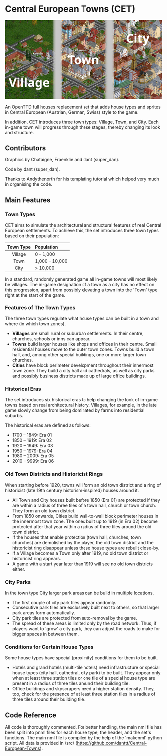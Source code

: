 # Central European Towns (CET)

![Photo credit: dant](doc/cet_collage_721x400.png)

An OpenTTD full houses replacement set that adds house types and sprites in Central European (Austrian, German, Swiss) style to the game.

In addition, CET introduces three town types: Village, Town, and City. Each in-game town will progress through these stages, thereby changing its look and structure.


## Contributors

Graphics by Chataigne, Fraenklie and dant (super_dan). 

Code by dant (super_dan).

Thanks to Andythenorth for his templating tutorial which helped very much in organising the code.


## Main Features

### Town Types
CET aims to simulate the architectural and structural features of real Central European settlements. To achieve this, the set introduces three town types based on their population: 

| **Town Type** | **Population**     |
|:-------------:|:-------------------|
| Village       | 0 – 1,000          |
| Town          | 1,000 – 10,000     |
| City          | > 10,000           |

In a standard, randomly generated game all in-game towns will most likely be villages. The in-game designation of a town as a city has no effect on this progression, apart from possibly elevating a town into the 'Town' type right at the start of the game.


### Features of The Town Types
The three town types regulate what house types can be built in a town and where (in which town zones).

* **Villages** are small rural or suburban settlements. In their centre, churches, schools or inns can appear.
* **Towns** build larger houses like shops and offices in their centre. Small residential houses move to the outer town zones. Towns build a town hall, and, among other special buildings, one or more larger town churches.
* **Cities** have block perimeter development throughout their innermost town zone. They build a city hall and cathedrals, as well as city parks and possibly business districts made up of large office buildings.


### Historical Eras
The set introduces six historical eras to help changing the look of in-game towns based on real architectural history. Villages, for example, in the late game slowly change from being dominated by farms into residential suburbs.

The historical eras are defined as follows:
* 1700 – 1849: Era 01
* 1850 – 1919: Era 02
* 1920 – 1949: Era 03
* 1950 – 1979: Era 04
* 1980 – 2009: Era 05
* 2010 – 9999: Era 06


### Old Town Districts and Historicist Rings
When starting before 1920, towns will form an old town district and a ring of historicist (late 19th century historism-inspired) houses around it.

* All Town and City houses built before 1850 (Era 01) are protected if they are within a radius of three tiles of a town hall, church or town church. They form an old town district.
* From 1850 onwards, Cities build wall-to-wall block perimeter houses in the innermost town zone. The ones built up to 1919 (in Era 02) become protected after that year within a radius of three tiles around the old town district.
* If the houses that enable protection (town hall, churches, town churches) are demolished by the player, the old town district and the historicist ring disappear unless these house types are rebuilt close-by.
* If a Village becomes a Town only after 1919, no old town district or historicist ring appears. 
* A game with a start year later than 1919 will see no old town districts either.


### City Parks
In the town type City larger park areas can be build in multiple locations.

* The first couple of city park tiles appear randomly. 
* Consecutive park tiles are exclusively built next to others, so that larger park areas form automatically.
* City park tiles are protected from auto-removal by the game.
* The spread of these areas is limited only by the road network. Thus, if players want to 'grow' a city park, they can adjust the roads to make for bigger spaces in between them.


### Conditions for Certain House Types
Some house types have special (proximity) conditions for them to be built.

* Hotels and grand hotels (multi-tile hotels) need infrastructure or special house types (city hall, cathedral, city park) to be built. They appear only when at least three station tiles or one tile of a special house type are present in a radius of three tiles around their building tile.
* Office buildings and skyscrapers need a higher station density. They, too, check for the presence of at least three station tiles in a radius of three tiles around their building tile.


## Code Reference

All code is thoroughly commented. For better handling, the main nml file has been split into pnml files for each house type, the header, and the set's functions. The main nml file is compiled by the help of the 'makenml' python script. All data is provided in /src/ (https://github.com/danttt/Central-European-Towns).